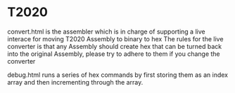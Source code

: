# T2020

convert.html is the assembler which is in charge of supporting a live interace for moving T2020 Assembly to binary to hex
  The rules for the live converter is that any Assembly should create hex that can be turned back into the original Assembly, please try to adhere to them if you change the converter
  
debug.html runs a series of hex commands by first storing them as an index array and then incrementing through the array.
